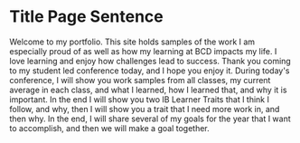 # Title Page Sentence  

Welcome to my portfolio. This site holds samples of the work I am especially proud of as well as how my learning at BCD impacts my life. 
  I love learning and enjoy how challenges lead to success. Thank you coming to my student led conference today, and I hope you enjoy it. 
  During today's conference, I will show you work samples from all classes, my current average in each class, and what I learned, how I learned that, 
  and why it is important. In the end I will show you two IB Learner Traits that I think I follow, and why, then I will show you a trait that I need 
  more work in, and then why. In the end, I will share several of my goals for the year that I want to accomplish, and then we will make a goal together.
